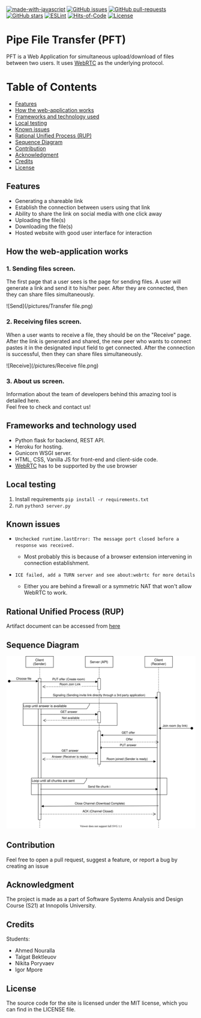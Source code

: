 [![made-with-javascript](https://img.shields.io/badge/Made%20with-JavaScript-f7df1e.svg)](https://www.javascript.com)
[![GitHub issues](https://img.shields.io/github/issues/sh3b0/pft)](https://gitHub.com/sh3bo/pft/issues/)
[![GitHub pull-requests](https://img.shields.io/github/issues-pr/sh3b0/pft)](https://gitHub.com/sh3bo/pft/pulls/)
[![GitHub stars](https://img.shields.io/github/stars/Sh3b0/pft)](https://github.com/Sh3B0/pft/stargazers)
[![ESLint](https://github.com/sh3b0/pft/actions/workflows/eslint.yml/badge.svg)](https://github.com/Sh3B0/pft/actions/workflows/eslint.yml)
[![Hits-of-Code](https://hitsofcode.com/github/sh3b0/pft/?branch=main)](https://hitsofcode.com/github/sh3b0/pft/view?branch=main)
[![License](https://img.shields.io/badge/license-MIT-green.svg)](https://github.com/Sh3b0/pft/blob/main/LICENSE)

# Pipe File Transfer (PFT)
PFT is a Web Application for simultaneous upload/download of files between two users. It uses [WebRTC](https://webrtc.org/) as the underlying protocol.

# Table of Contents
- [Features](https://github.com/Sh3B0/pft#Features)
- [How the web-application works](https://github.com/Sh3B0/pft#How-the-web-application-works)
- [Frameworks and technology used](https://github.com/Sh3B0/pft#Frameworks-and-technology-used)
- [Local testing](https://github.com/Sh3B0/pft#Local-testing)
- [Known issues](https://github.com/Sh3B0/pft#known-issues)
- [Rational Unified Process (RUP)](https://github.com/Sh3B0/pft#Rational-Unified-Process-RUP)
- [Sequence Diagram](https://github.com/Sh3B0/pft#Sequence-Diagram)
- [Contribution](https://github.com/Sh3B0/pft#Contribution)
- [Acknowledgment](https://github.com/Sh3B0/pft#Acknowledgment)
- [Credits](https://github.com/Sh3B0/pft#Credits)
- [License](https://github.com/Sh3B0/pft#License)

## Features
* Generating a shareable link
* Establish the connection between users using that link
* Ability to share the link on social media with one click away
* Uploading the file(s)
* Downloading the file(s)
* Hosted website with good user interface for interaction

## How the web-application works

### 1. Sending files screen.
The first page that a user sees is the page for sending files. A user will generate a link and send it to his/her peer. After they are connected, then they can share files simultaneously.

![Send](/pictures/Transfer file.png)

### 2. Receiving files screen.<br />
When a user wants to receive a file, they should be on the "Receive" page. After the link is generated and shared, the new peer who wants to connect pastes it in the designated input field to get connected. After the connection is successful, then they can share files simultaneously.

![Receive](/pictures/Receive file.png)

### 3. About us screen.
Information about the team of developers behind this amazing tool is detailed here.  
Feel free to check and contact us!

## Frameworks and technology used
- Python flask for backend, REST API.  
- Heroku for hosting.
- Gunicorn WSGI server.
- HTML, CSS, Vanilla JS for front-end and client-side code.
- [WebRTC](https://webrtc.org/) has to be supported by the use browser

## Local testing

1. Install requirements `pip install -r requirements.txt`
2. run `python3 server.py`

## Known issues
- `Unchecked runtime.lastError: The message port closed before a response was received.`
  - Most probably this is because of a browser extension intervening in connection establishment.

- `ICE failed, add a TURN server and see about:webrtc for more details`
  - Either you are behind a firewall or a symmetric NAT that won't allow WebRTC to work.

## Rational Unified Process (RUP)
Artifact document can be accessed from [here](https://docs.google.com/document/d/1GqM4aWmn1mIMESfchbyP4V_1bdpMjHSS/edit?usp=sharing&ouid=115455970424621213111&rtpof=true&sd=true)

## Sequence Diagram
<img src="./pictures/Sequence_Diagram.svg">

## Contribution
Feel free to open a pull request, suggest a feature, or report a bug by creating an issue  

## Acknowledgment
The project is made as a part of Software Systems Analysis and Design Course (S21) at Innopolis University.  

## Credits
Students:
- Ahmed Nouralla
- Talgat Bektleuov
- Nikita Poryvaev
- Igor Mpore

## License
The source code for the site is licensed under the MIT license, which you can find in the LICENSE file.   
